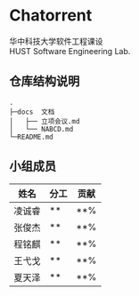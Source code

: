 # Chatorrent

华中科技大学软件工程课设  
HUST Software Engineering Lab.

## 仓库结构说明

```
.
├─docs  文档
│   ├── 立项会议.md
│   └── NABCD.md
└─README.md

```

## 小组成员

|  姓名  | 分工 | 贡献 |
|  ---- | ---- | ---- |
| 凌诚睿 | ** | **% |
| 张俊杰 | ** | **% |
| 程铭麒 | ** | **% |
| 王弋戈 | ** | **% |
| 夏天泽 | ** | **% |
